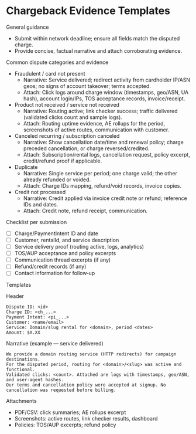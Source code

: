 # Chargeback Evidence Templates

General guidance
- Submit within network deadline; ensure all fields match the disputed charge.
- Provide concise, factual narrative and attach corroborating evidence.

Common dispute categories and evidence
- Fraudulent / card not present
  - Narrative: Service delivered; redirect activity from cardholder IP/ASN geos; no signs of account takeover; terms accepted.
  - Attach: Click logs around charge window (timestamps, geo/ASN, UA hash), account login/IPs, TOS acceptance records, invoice/receipt.
- Product not received / service not received
  - Narrative: Routing active; link checker success; traffic delivered (validated clicks count and sample logs).
  - Attach: Routing uptime evidence, AE rollups for the period, screenshots of active routes, communication with customer.
- Canceled recurring / subscription canceled
  - Narrative: Show cancellation date/time and renewal policy; charge preceded cancellation; or charge reversed/credited.
  - Attach: Subscription/rental logs, cancellation request, policy excerpt, credit/refund proof if applicable.
- Duplicate
  - Narrative: Single service per period; one charge valid; the other already refunded or voided.
  - Attach: Charge IDs mapping, refund/void records, invoice copies.
- Credit not processed
  - Narrative: Credit applied via invoice credit note or refund; reference IDs and dates.
  - Attach: Credit note, refund receipt, communication.

Checklist per submission
- [ ] Charge/PaymentIntent ID and date
- [ ] Customer, rentalId, and service description
- [ ] Service delivery proof (routing active, logs, analytics)
- [ ] TOS/AUP acceptance and policy excerpts
- [ ] Communication thread excerpts (if any)
- [ ] Refund/credit records (if any)
- [ ] Contact information for follow‑up

Templates

Header
```
Dispute ID: <id>
Charge ID: <ch_...>
Payment Intent: <pi_...>
Customer: <name/email>
Service: Domain/slug rental for <domain>, period <dates>
Amount: $X.XX
```

Narrative (example — service delivered)
```
We provide a domain routing service (HTTP redirects) for campaign destinations.
For the disputed period, routing for <domain>/<slug> was active and functional.
Validated clicks: <count>. Attached are logs with timestamps, geo/ASN, and user‑agent hashes.
Our terms and cancellation policy were accepted at signup. No cancellation was requested before billing.
```

Attachments
- PDF/CSV: click summaries; AE rollups excerpt
- Screenshots: active routes, link checker results, dashboard
- Policies: TOS/AUP excerpts; refund policy

